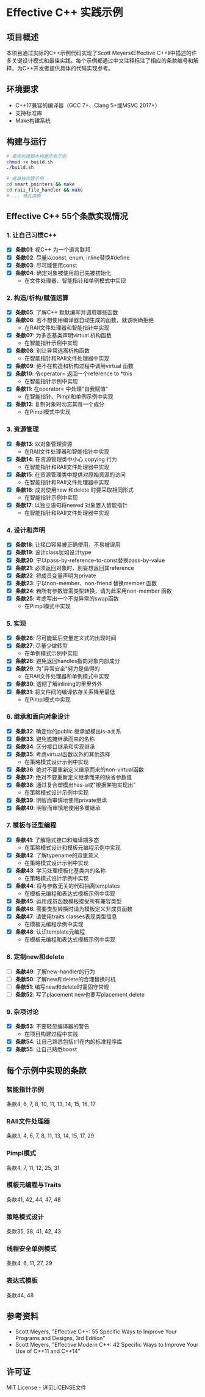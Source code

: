 # Effective C++ 实践示例

## 项目概述

本项目通过实际的C++示例代码实现了Scott Meyers《Effective C++》中描述的许多关键设计模式和最佳实践。每个示例都通过中文注释标注了相应的条款编号和解释，为C++开发者提供具体的代码实现参考。

## 环境要求

- C++17兼容的编译器（GCC 7+、Clang 5+或MSVC 2017+）
- 支持标准库
- Make构建系统

## 构建与运行

```bash
# 使用构建脚本构建所有示例
chmod +x build.sh
./build.sh

# 或单独构建示例
cd smart_pointers && make
cd raii_file_handler && make
# ... 依此类推
```

## Effective C++ 55个条款实现情况

### 1. 让自己习惯C++
- [x] **条款01**: 视C++ 为一个语言联邦
- [x] **条款02**: 尽量以const, enum, inline替换#define
- [x] **条款03**: 尽可能使用const
- [x] **条款04**: 确定对象被使用前已先被初始化
  - 在文件处理器、智能指针和单例模式中实现

### 2. 构造/析构/赋值运算
- [x] **条款05**: 了解C++ 默默编写并调用哪些函数
- [x] **条款06**: 若不想使用编译器自动生成的函数，就该明确拒绝
  - 在RAII文件处理器和智能指针中实现
- [x] **条款07**: 为多态基类声明virtual 析构函数
  - 在智能指针示例中实现
- [x] **条款08**: 别让异常逃离析构函数
  - 在智能指针和RAII文件处理器中实现
- [x] **条款09**: 绝不在构造和析构过程中调用virtual 函数
- [x] **条款10**: 令operator= 返回一个reference to *this
  - 在智能指针示例中实现
- [x] **条款11**: 在operator= 中处理"自我赋值"
  - 在智能指针、Pimpl和单例示例中实现
- [x] **条款12**: 复制对象时勿忘其每一个成分
  - 在Pimpl模式中实现

### 3. 资源管理
- [x] **条款13**: 以对象管理资源
  - 在RAII文件处理器和智能指针中实现
- [x] **条款14**: 在资源管理类中小心 copying 行为
  - 在智能指针和RAII文件处理器中实现
- [x] **条款15**: 在资源管理类中提供对原始资源的访问
  - 在智能指针和RAII文件处理器中实现
- [x] **条款16**: 成对使用new 和delete 时要采取相同形式
  - 在智能指针示例中实现
- [x] **条款17**: 以独立语句将newed 对象置入智能指针
  - 在智能指针和RAII文件处理器中实现

### 4. 设计和声明
- [x] **条款18**: 让接口容易被正确使用，不易被误用
- [x] **条款19**: 设计class犹如设计type
- [x] **条款20**: 宁以pass-by-reference-to-const替换pass-by-value
- [x] **条款21**: 必须返回对象时，别妄想返回其reference
- [x] **条款22**: 将成员变量声明为private
- [x] **条款23**: 宁以non-member、non-friend 替换member 函数
- [x] **条款24**: 若所有参数皆需类型转换，请为此采用non-member 函数
- [x] **条款25**: 考虑写出一个不抛异常的swap函数
  - 在Pimpl模式中实现

### 5. 实现
- [x] **条款26**: 尽可能延后变量定义式的出现时间
- [x] **条款27**: 尽量少做转型
  - 在单例模式示例中实现
- [x] **条款28**: 避免返回handles指向对象内部成分
- [x] **条款29**: 为"异常安全"努力是值得的
  - 在RAII文件处理器和单例模式中实现
- [x] **条款30**: 透彻了解inlining的里里外外
- [x] **条款31**: 将文件间的编译依存关系降至最低
  - 在Pimpl模式中实现

### 6. 继承和面向对象设计
- [x] **条款32**: 确定你的public 继承塑模出is-a关系
- [x] **条款33**: 避免遮掩继承而来的名称
- [x] **条款34**: 区分接口继承和实现继承
- [x] **条款35**: 考虑virtual函数以外的其他选择
  - 在策略模式设计示例中实现
- [x] **条款36**: 绝对不要重新定义继承而来的non-virtual函数
- [x] **条款37**: 绝对不要重新定义继承而来的缺省参数值
- [x] **条款38**: 通过复合塑模出has-a或"根据某物实现出"
  - 在策略模式设计示例中实现
- [x] **条款39**: 明智而审慎地使用private继承
- [x] **条款40**: 明智而审慎地使用多重继承

### 7. 模板与泛型编程
- [x] **条款41**: 了解隐式接口和编译期多态
  - 在策略模式设计和模板元编程示例中实现
- [x] **条款42**: 了解typename的双重意义
  - 在策略模式设计示例中实现
- [x] **条款43**: 学习处理模板化基类内的名称
  - 在策略模式设计示例中实现
- [x] **条款44**: 将与参数无关的代码抽离templates
  - 在模板元编程和表达式模板示例中实现
- [x] **条款45**: 运用成员函数模板接受所有兼容类型
- [x] **条款46**: 需要类型转换时请为模板定义非成员函数
- [x] **条款47**: 请使用traits classes表现类型信息
  - 在模板元编程示例中实现
- [x] **条款48**: 认识template元编程
  - 在模板元编程和表达式模板示例中实现

### 8. 定制new和delete
- [ ] **条款49**: 了解new-handler的行为
- [ ] **条款50**: 了解new和delete的合理替换时机
- [ ] **条款51**: 编写new和delete时需固守常规
- [ ] **条款52**: 写了placement new也要写placement delete

### 9. 杂项讨论
- [x] **条款53**: 不要轻忽编译器的警告
  - 在项目构建过程中实践
- [x] **条款54**: 让自己熟悉包括tr1在内的标准程序库
- [x] **条款55**: 让自己熟悉boost

## 每个示例中实现的条款

### 智能指针示例
条款4, 6, 7, 8, 10, 11, 13, 14, 15, 16, 17

### RAII文件处理器
条款3, 4, 6, 7, 8, 11, 13, 14, 15, 17, 29

### Pimpl模式
条款4, 7, 11, 12, 25, 31

### 模板元编程与Traits
条款41, 42, 44, 47, 48

### 策略模式设计
条款35, 38, 41, 42, 43

### 线程安全单例模式
条款4, 6, 11, 27, 29

### 表达式模板
条款44, 48

## 参考资料

- Scott Meyers, "Effective C++: 55 Specific Ways to Improve Your Programs and Designs, 3rd Edition"
- Scott Meyers, "Effective Modern C++: 42 Specific Ways to Improve Your Use of C++11 and C++14"

## 许可证

MIT License - 详见LICENSE文件